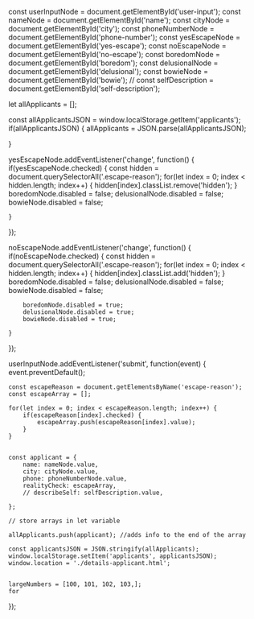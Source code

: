 const userInputNode = document.getElementById('user-input');
const nameNode = document.getElementById('name');
const cityNode = document.getElementById('city');
const phoneNumberNode = document.getElementById('phone-number');
const yesEscapeNode = document.getElementById('yes-escape');
const noEscapeNode = document.getElementById('no-escape');
const boredomNode = document.getElementById('boredom');
const delusionalNode = document.getElementById('delusional');
const bowieNode = document.getElementById('bowie');
// const selfDescription = document.getElementById('self-description');

let allApplicants = [];

const allApplicantsJSON = window.localStorage.getItem('applicants');
if(allApplicantsJSON) {
    allApplicants = JSON.parse(allApplicantsJSON);
    
}



yesEscapeNode.addEventListener('change', function() {
    if(yesEscapeNode.checked) {
        const hidden = document.querySelectorAll('.escape-reason');
        for(let index = 0; index < hidden.length; index++) {
            hidden[index].classList.remove('hidden');
        }
        boredomNode.disabled = false;
        delusionalNode.disabled = false;
        bowieNode.disabled = false;
        
        
        
        
    }
});

noEscapeNode.addEventListener('change', function() {
    if(noEscapeNode.checked) {
        const hidden = document.querySelectorAll('.escape-reason');
        for(let index = 0; index < hidden.length; index++) {
            hidden[index].classList.add('hidden');
        }
        boredomNode.disabled = false;
        delusionalNode.disabled = false;
        bowieNode.disabled = false;

        boredomNode.disabled = true;
        delusionalNode.disabled = true;
        bowieNode.disabled = true;
        
    }
});

userInputNode.addEventListener('submit', function(event) {
    event.preventDefault();

    const escapeReason = document.getElementsByName('escape-reason'); 
    const escapeArray = [];
    
    for(let index = 0; index < escapeReason.length; index++) {
        if(escapeReason[index].checked) {
            escapeArray.push(escapeReason[index].value);
        }
    }
    
     
    const applicant = {
        name: nameNode.value,
        city: cityNode.value,
        phone: phoneNumberNode.value,
        realityCheck: escapeArray,
        // describeSelf: selfDescription.value,
            
    };

    // store arrays in let variable

    allApplicants.push(applicant); //adds info to the end of the array
   
    const applicantsJSON = JSON.stringify(allApplicants); 
    window.localStorage.setItem('applicants', applicantsJSON);
    window.location = './details-applicant.html';


    largeNumbers = [100, 101, 102, 103,];
    for

});